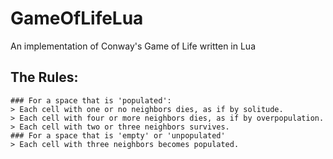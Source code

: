 # GameOfLifeLua
An implementation of Conway's Game of Life written in Lua


## The Rules:
	### For a space that is 'populated':
	> Each cell with one or no neighbors dies, as if by solitude.
	> Each cell with four or more neighbors dies, as if by overpopulation.
	> Each cell with two or three neighbors survives.
	### For a space that is 'empty' or 'unpopulated'
	> Each cell with three neighbors becomes populated.
